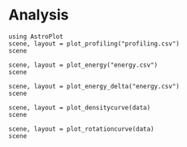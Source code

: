 # Analysis

```@example analysis
using AstroPlot
scene, layout = plot_profiling("profiling.csv")
scene
```

```@example analysis
scene, layout = plot_energy("energy.csv")
scene
```

```@example analysis
scene, layout = plot_energy_delta("energy.csv")
scene
```

```@example analysis
scene, layout = plot_densitycurve(data)
scene
```

```@example analysis
scene, layout = plot_rotationcurve(data)
scene
```